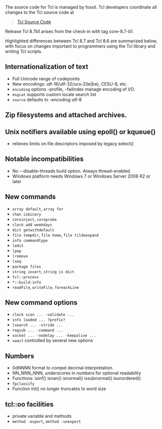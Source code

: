 
The source code for Tcl is managed by fossil.  Tcl developers coordinate all
changes to the Tcl source code at

> [Tcl Source Code](https://core.tcl-lang.org/tcl/timeline)

Release Tcl 8.7b1 arises from the check-in with tag core-8.7-b1.

Highlighted differences between Tcl 8.7 and Tcl 8.6 are summarized below,
with focus on changes important to programmers using the Tcl library and
writing Tcl scripts.

## Internationalization of text
 - Full Unicode range of codepoints
 - New encodings: utf-16/utf-32/ucs-2(le|be), CESU-8, etc.
 - `encoding` options -profile, -failindex manage encoding of I/O.
 - `msgcat` supports custom locale search list
 - `source` defaults to -encoding utf-8

## Zip filesystems and attached archives.

## Unix notifiers available using epoll() or kqueue()
 - relieves limits on file descriptors imposed by legacy select()

## Notable incompatibilities
 - No --disable-threads build option.  Always thread-enabled.
 - Windows platform needs Windows 7 or Windows Server 2008 R2 or later

## New commands
 - `array default`, `array for`
 - `chan isbinary`
 - `coroinject`, `coroprobe`
 - `clock add weekdays`
 - `dict getwithdefault`
 - `file tempdir`, `file home`, `file tildeexpand`
 - `info commandtype`
 - `ledit`
 - `lpop`
 - `lremove`
 - `lseq`
 - `package files`
 - `string insert`, `string is dict`
 - `tcl::process`
 - `*::build-info`
 - `readFile`, `writeFile`, `foreachLine`

## New command options
 - `clock scan ... -validate ...`
 - `info loaded ... ?prefix?`
 - `lsearch ... -stride ...`
 - `regsub ... -command ...`
 - `socket ... -nodelay ... -keepalive ...`
 - `vwait` controlled by several new options

## Numbers
 - 0dNNNN format to compel decimal interpretation.
 - NN_NNN_NNN, underscores in numbers for optional readability
 - Functions: isinf() isnan() isnormal() issubnormal() isunordered()
 - `fpclassify`
 - Function int() no longer truncates to word size

## tcl::oo facilities
 - private variable and methods
 - `method -export`, `method -unexport`

